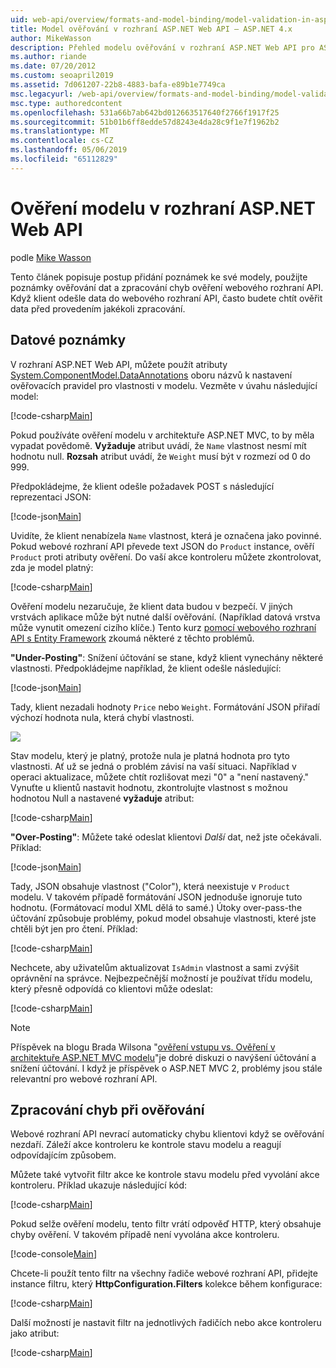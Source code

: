 ```yaml
---
uid: web-api/overview/formats-and-model-binding/model-validation-in-aspnet-web-api
title: Model ověřování v rozhraní ASP.NET Web API – ASP.NET 4.x
author: MikeWasson
description: Přehled modelu ověřování v rozhraní ASP.NET Web API pro ASP.NET 4.x.
ms.author: riande
ms.date: 07/20/2012
ms.custom: seoapril2019
ms.assetid: 7d061207-22b8-4883-bafa-e89b1e7749ca
msc.legacyurl: /web-api/overview/formats-and-model-binding/model-validation-in-aspnet-web-api
msc.type: authoredcontent
ms.openlocfilehash: 531a66b7ab642bd012663517640f2766f1917f25
ms.sourcegitcommit: 51b01b6ff8edde57d8243e4da28c9f1e7f1962b2
ms.translationtype: MT
ms.contentlocale: cs-CZ
ms.lasthandoff: 05/06/2019
ms.locfileid: "65112829"
---
```

# <a name="model-validation-in-aspnet-web-api"></a>Ověření modelu v rozhraní ASP.NET Web API

podle [Mike Wasson](https://github.com/MikeWasson)

Tento článek popisuje postup přidání poznámek ke své modely, použijte poznámky ověřování dat a zpracování chyb ověření webového rozhraní API. Když klient odešle data do webového rozhraní API, často budete chtít ověřit data před provedením jakékoli zpracování. 

## <a name="data-annotations"></a>Datové poznámky

V rozhraní ASP.NET Web API, můžete použít atributy [System.ComponentModel.DataAnnotations](/dotnet/api/system.componentmodel.dataannotations) oboru názvů k nastavení ověřovacích pravidel pro vlastnosti v modelu. Vezměte v úvahu následující model:

[!code-csharp[Main](model-validation-in-aspnet-web-api/samples/sample1.cs)]

Pokud používáte ověření modelu v architektuře ASP.NET MVC, to by měla vypadat povědomě. **Vyžaduje** atribut uvádí, že `Name` vlastnost nesmí mít hodnotu null. **Rozsah** atribut uvádí, že `Weight` musí být v rozmezí od 0 do 999.

Předpokládejme, že klient odešle požadavek POST s následující reprezentaci JSON:

[!code-json[Main](model-validation-in-aspnet-web-api/samples/sample2.json)]

Uvidíte, že klient nenabízela `Name` vlastnost, která je označena jako povinné. Pokud webové rozhraní API převede text JSON do `Product` instance, ověří `Product` proti atributy ověření. Do vaší akce kontroleru můžete zkontrolovat, zda je model platný:

[!code-csharp[Main](model-validation-in-aspnet-web-api/samples/sample3.cs)]

Ověření modelu nezaručuje, že klient data budou v bezpečí. V jiných vrstvách aplikace může být nutné další ověřování. (Například datová vrstva může vynutit omezení cizího klíče.) Tento kurz [pomocí webového rozhraní API s Entity Framework](../data/using-web-api-with-entity-framework/part-1.md) zkoumá některé z těchto problémů.

**"Under-Posting"**: Snížení účtování se stane, když klient vynechány některé vlastnosti. Předpokládejme například, že klient odešle následující:

[!code-json[Main](model-validation-in-aspnet-web-api/samples/sample4.json)]

Tady, klient nezadali hodnoty `Price` nebo `Weight`. Formátování JSON přiřadí výchozí hodnota nula, která chybí vlastnosti.

![](model-validation-in-aspnet-web-api/_static/image1.png)

Stav modelu, který je platný, protože nula je platná hodnota pro tyto vlastnosti. Ať už se jedná o problém závisí na vaší situaci. Například v operaci aktualizace, můžete chtít rozlišovat mezi "0" a "není nastavený." Vynuťte u klientů nastavit hodnotu, zkontrolujte vlastnost s možnou hodnotou Null a nastavené **vyžaduje** atribut:

[!code-csharp[Main](model-validation-in-aspnet-web-api/samples/sample5.cs?highlight=1-2)]

**"Over-Posting"**: Můžete také odeslat klientovi *Další* dat, než jste očekávali. Příklad:

[!code-json[Main](model-validation-in-aspnet-web-api/samples/sample6.json)]

Tady, JSON obsahuje vlastnost ("Color"), která neexistuje v `Product` modelu. V takovém případě formátování JSON jednoduše ignoruje tuto hodnotu. (Formátovací modul XML dělá to samé.) Útoky over-pass-the účtování způsobuje problémy, pokud model obsahuje vlastnosti, které jste chtěli být jen pro čtení. Příklad:

[!code-csharp[Main](model-validation-in-aspnet-web-api/samples/sample7.cs)]

Nechcete, aby uživatelům aktualizovat `IsAdmin` vlastnost a sami zvýšit oprávnění na správce. Nejbezpečnější možností je používat třídu modelu, který přesně odpovídá co klientovi může odeslat:

[!code-csharp[Main](model-validation-in-aspnet-web-api/samples/sample8.cs)]

> [!NOTE]
> Příspěvek na blogu Brada Wilsona "[ověření vstupu vs. Ověření v architektuře ASP.NET MVC modelu](http://bradwilson.typepad.com/blog/2010/01/input-validation-vs-model-validation-in-aspnet-mvc.html)"je dobré diskuzi o navýšení účtování a snížení účtování. I když je příspěvek o ASP.NET MVC 2, problémy jsou stále relevantní pro webové rozhraní API.

## <a name="handling-validation-errors"></a>Zpracování chyb při ověřování

Webové rozhraní API nevrací automaticky chybu klientovi když se ověřování nezdaří. Záleží akce kontroleru ke kontrole stavu modelu a reagují odpovídajícím způsobem.

Můžete také vytvořit filtr akce ke kontrole stavu modelu před vyvolání akce kontroleru. Příklad ukazuje následující kód:

[!code-csharp[Main](model-validation-in-aspnet-web-api/samples/sample9.cs)]

Pokud selže ověření modelu, tento filtr vrátí odpověď HTTP, který obsahuje chyby ověření. V takovém případě není vyvolána akce kontroleru.

[!code-console[Main](model-validation-in-aspnet-web-api/samples/sample10.cmd)]

Chcete-li použít tento filtr na všechny řadiče webové rozhraní API, přidejte instance filtru, který **HttpConfiguration.Filters** kolekce během konfigurace:

[!code-csharp[Main](model-validation-in-aspnet-web-api/samples/sample11.cs)]

Další možností je nastavit filtr na jednotlivých řadičích nebo akce kontroleru jako atribut:

[!code-csharp[Main](model-validation-in-aspnet-web-api/samples/sample12.cs)]
